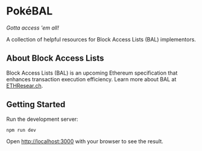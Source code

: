# PokéBAL

_Gotta access 'em all!_

A collection of helpful resources for Block Access Lists (BAL) implementors.

## About Block Access Lists

Block Access Lists (BAL) is an upcoming Ethereum specification that enhances transaction execution efficiency. Learn more about BAL at [ETHResear.ch](https://ethresear.ch/t/block-level-access-lists-bals/22331/6).

## Getting Started

Run the development server:

```bash
npm run dev
```

Open [http://localhost:3000](http://localhost:3000) with your browser to see the result.
